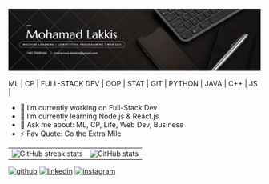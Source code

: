 ![github](/cover.png)

ML | CP | FULL-STACK DEV | OOP | STAT | GIT | PYTHON | JAVA | C++ | JS |
- 🔭 I’m currently working on Full-Stack Dev 
- 🌱 I’m currently learning Node.js & React.js
- 💬 Ask me about: ML, CP, Life, Web Dev, Business 
- ⚡ Fav Quote: Go the Extra Mile


<table>
  <tr>
<!--     <td> 
      <a href="https://leetcode.com/mohamadlakkis" onclick="window.open('https://leetcode.com/mohamadlakkis'); return false;">
      <img src = "https://leetcard.jacoblin.cool/mohamadlakkis?ext=heatmap" alt="LeetCode stats" href = "https://leetcode.com/mohamadlakkis">
      </a>
    </td> -->
    <td><img src="https://streak-stats.demolab.com/?user=mohamadlakkis" alt="GitHub streak stats"></td>
    <td><img src="https://github-readme-stats.vercel.app/api?username=mohamadlakkis&show_icons=true&count_private=true" alt="GitHub stats"></td>
  </tr>
</table> 



[<img src='https://cdn.jsdelivr.net/npm/simple-icons@3.0.1/icons/github.svg' alt='github' height='40'>](https://github.com/mohamadlakkis)  [<img src='https://cdn.jsdelivr.net/npm/simple-icons@3.0.1/icons/linkedin.svg' alt='linkedin' height='40'>](https://www.linkedin.com/in/mohamadlakkis/)  [<img src='https://cdn.jsdelivr.net/npm/simple-icons@3.0.1/icons/instagram.svg' alt='instagram' height='40'>](https://www.instagram.com/mohamadlakkis_)  
